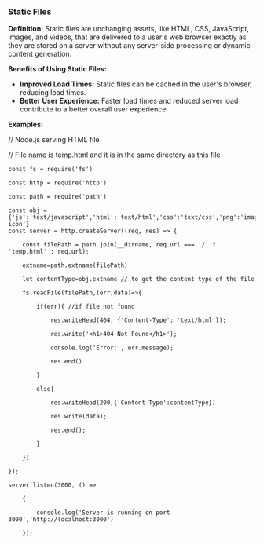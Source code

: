 ### Static Files

**Definition:** Static files are unchanging assets, like HTML, CSS, JavaScript, images, and videos, that are delivered to a user's web browser exactly as they are stored on a server without any server-side processing or dynamic content generation.

**Benefits of Using Static Files:**

- **Improved Load Times:** Static files can be cached in the user's browser, reducing load times.
- **Better User Experience:** Faster load times and reduced server load contribute to a better overall user experience.

**Examples:**

// Node.js serving HTML file

// File name is temp.html and it is in the same directory as this file
```
const fs = require('fs')

const http = require('http')

const path = require('path')

const obj = {'js':'text/javascript','html':'text/html','css':'text/css','png':'image/png','jpg':'image/jpeg','jpeg':'image/jpeg','gif':'image/gif','svg':'image/svg+xml','ico':'image/x-icon'}
const server = http.createServer((req, res) => {

    const filePath = path.join(__dirname, req.url === '/' ? 'temp.html' : req.url);

    extname=path.extname(filePath)

    let contentType=obj.extname // to get the content type of the file

    fs.readFile(filePath,(err,data)=>{

        if(err){ //if file not found

            res.writeHead(404, {'Content-Type': 'text/html'});

            res.write('<h1>404 Not Found</h1>');

            console.log('Error:', err.message);

            res.end()

        }

        else{

            res.writeHead(200,{'Content-Type':contentType})

            res.write(data);

            res.end();

        }

    })

});

server.listen(3000, () =>

    {

        console.log('Server is running on port 3000','http://localhost:3000')

    });
```

